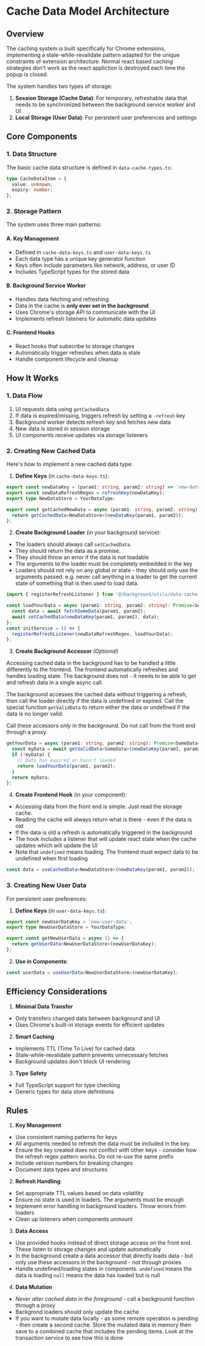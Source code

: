 # Cache Data Model Architecture

## Overview

The caching system is built specifically for Chrome extensions, implementing a stale-while-revalidate pattern adapted for the unique constraints of extension architecture. Normal react based caching strategies don't work as the react appliction is destroyed each time the popup is closed.

The system handles two types of storage:

1. **Session Storage (Cache Data)**: For temporary, refreshable data that needs to be synchronized between the background service worker and UI
2. **Local Storage (User Data)**: For persistent user preferences and settings

## Core Components

### 1. Data Structure

The basic cache data structure is defined in `data-cache-types.ts`:

```typescript
type CacheDataItem = {
  value: unknown;
  expiry: number;
};
```

### 2. Storage Pattern

The system uses three main patterns:

#### A. Key Management

- Defined in `cache-data-keys.ts` and `user-data-keys.ts`
- Each data type has a unique key generator function
- Keys often include parameters like network, address, or user ID
- Includes TypeScript types for the stored data

#### B. Background Service Worker

- Handles data fetching and refreshing
- Data in the cache is **only ever set in the background**
- Uses Chrome's storage API to communicate with the UI
- Implements refresh listeners for automatic data updates

#### C. Frontend Hooks

- React hooks that subscribe to storage changes
- Automatically trigger refreshes when data is stale
- Handle component lifecycle and cleanup

## How It Works

### 1. Data Flow

1. UI requests data using `getCachedData`
2. If data is expired/missing, triggers refresh by setting a `-refresh` key
3. Background worker detects refresh key and fetches new data
4. New data is stored in session storage
5. UI components receive updates via storage listeners

### 2. Creating New Cached Data

Here's how to implement a new cached data type:

1. **Define Keys** (in `cache-data-keys.ts`):

```typescript
export const newDataKey = (param1: string, param2: string) => `new-data-${param1}-${param2}`;
export const newDataRefreshRegex = refreshKey(newDataKey);
export type NewDataStore = YourDataType;

export const getCachedNewData = async (param1: string, param2: string) => {
  return getCachedData<NewDataStore>(newDataKey(param1, param2));
};
```

2. **Create Background Loader** (in your background service):

- The loaders should always call `setCachedData`.
- They should return the data as a promise.
- They should throw an error if the data is not loadable
- The arguments to the loader must be completely embedded in the key
- Loaders should not rely on any global or state - they should only use the arguments passed. e.g. never call anything in a loader to get the current state of something that is then used to load data.

```typescript
import { registerRefreshListener } from '@/background/utils/data-cache';

const loadYourData = async (param1: string, param2: string): Promise<SomeData> => {
  const data = await fetchSomeData(param1, param2);
  await setCachedData(newDataKey(param1, param2), data);
};
const initService = () => {
  registerRefreshListener(newDataRefreshRegex, loadYourData);
};
```

3. **Create Background Accessor** _(Optional)_

Accessing cached data in the background has to be handled a little differently to the frontend. The frontend automatically refreshes and handles loading state. The background does not - it needs to be able to get and refresh data in a single async call.

The background accesses the cached data without triggering a refresh, then call the loader directly if the data is undefined or expired. Call the special function `getValidData` to return either the data or undefined if the data is no longer valid.

Call these accessors _only_ in the background. Do not call from the front end through a proxy.

```typescript
getYourData = async (param1: string, param2: string): Promise<SomeData> => {
  const myData = await getValidData<SomeData>(newDataKey(param1, param2));
  if (!myData) {
    // Data has expired or hasn't loaded
    return loadYourData(param1, param2);
  }
  return myData;
};
```

4. **Create Frontend Hook** (in your component):

- Accessing data from the front end is simple. Just read the storage cache.
- Reading the cache will always return what is there - even if the data is old
- If the data is old a refresh is automatically triggered in the background
- The hook includes a listener that will update react state when the cache updates which will update the UI
- Note that `undefined` means loading. The frontend must expect data to be undefined when first loading

```typescript
const data = useCachedData<NewDataStore>(newDataKey(param1, param2));
```

### 3. Creating New User Data

For persistent user preferences:

1. **Define Keys** (in `user-data-keys.ts`):

```typescript
export const newUserDataKey = 'new-user-data';
export type NewUserDataStore = YourDataType;

export const getNewUserData = async () => {
  return getUserData<NewUserDataStore>(newUserDataKey);
};
```

2. **Use in Components**:

```typescript
const userData = useUserData<NewUserDataStore>(newUserDataKey);
```

## Efficiency Considerations

1. **Minimal Data Transfer**

- Only transfers changed data between background and UI
- Uses Chrome's built-in storage events for efficient updates

2. **Smart Caching**

- Implements TTL (Time To Live) for cached data
- Stale-while-revalidate pattern prevents unnecessary fetches
- Background updates don't block UI rendering

3. **Type Safety**

- Full TypeScript support for type checking
- Generic types for data store definitions

## Rules

1. **Key Management**

- Use consistent naming patterns for keys
- All arguments needed to refresh the data must be included in the key.
- Ensure the key created does not conflict with other keys - consider how the refresh regex pattern works. Do not re-use the same prefix
- Include version numbers for breaking changes
- Document data types and structures

2. **Refresh Handling**

- Set appropriate TTL values based on data volatility
- Ensure no state is used in loaders. The arguments must be enough
- Implement error handling in background loaders. Throw errors from loaders
- Clean up listeners when components unmount

3. **Data Access**

- Use provided hooks instead of direct storage access on the front end. These listen to storage changes and update automatically
- In the background create a data accessor that directly loads data - but only use these accessors in the background - not through proxies
- Handle undefined/loading states in components. `undefined` means the data is loading `null` means the data has loaded but is null

4. **Data Mutation**

- _Never alter cached data in the foreground_ - call a background function through a proxy
- Backgrond loaders should only update the cache
- If you want to mutate data locally - as some remote operation is pending - then create a second cache. Store the mutated data in memory then save to a combined cache that includes the pending items. Look at the transaction service to see how this is done
